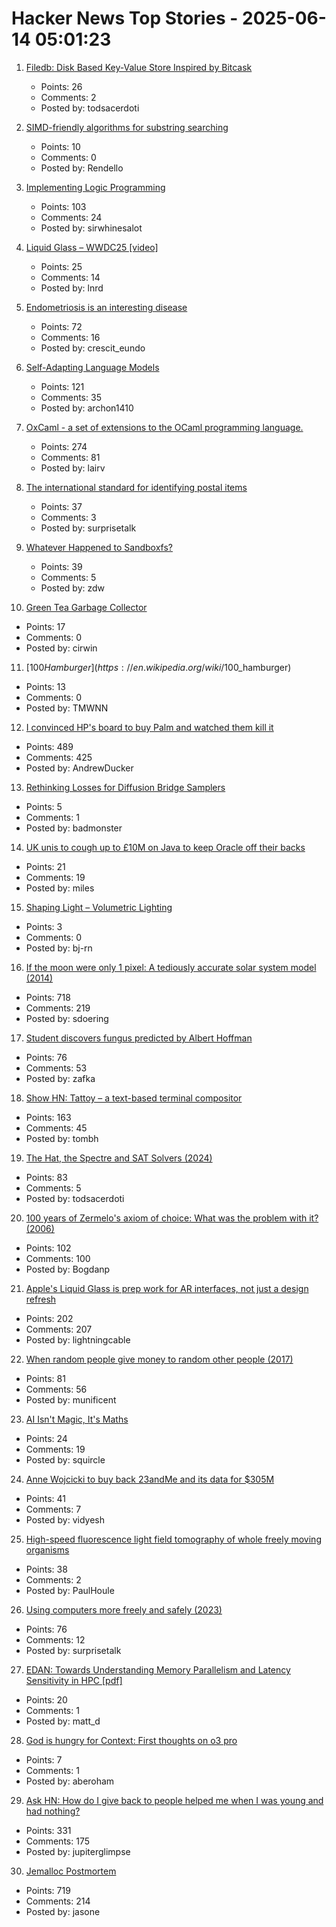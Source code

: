 # Hacker News Top Stories - 2025-06-14 05:01:23

1. [Filedb: Disk Based Key-Value Store Inspired by Bitcask](https://github.com/rajivharlalka/filedb)
   - Points: 26
   - Comments: 2
   - Posted by: todsacerdoti

2. [SIMD-friendly algorithms for substring searching](http://0x80.pl/notesen/2016-11-28-simd-strfind.html)
   - Points: 10
   - Comments: 0
   - Posted by: Rendello

3. [Implementing Logic Programming](https://btmc.substack.com/p/implementing-logic-programming)
   - Points: 103
   - Comments: 24
   - Posted by: sirwhinesalot

4. [Liquid Glass – WWDC25 [video]](https://developer.apple.com/videos/play/wwdc2025/219)
   - Points: 25
   - Comments: 14
   - Posted by: lnrd

5. [Endometriosis is an interesting disease](https://www.owlposting.com/p/endometriosis-is-an-incredibly-interesting)
   - Points: 72
   - Comments: 16
   - Posted by: crescit_eundo

6. [Self-Adapting Language Models](https://arxiv.org/abs/2506.10943)
   - Points: 121
   - Comments: 35
   - Posted by: archon1410

7. [OxCaml - a set of extensions to the OCaml programming language.](https://oxcaml.org/)
   - Points: 274
   - Comments: 81
   - Posted by: lairv

8. [The international standard for identifying postal items](https://www.akpain.net/blog/s10-upu/)
   - Points: 37
   - Comments: 3
   - Posted by: surprisetalk

9. [Whatever Happened to Sandboxfs?](https://blogsystem5.substack.com/p/whatever-happened-to-sandboxfs)
   - Points: 39
   - Comments: 5
   - Posted by: zdw

10. [Green Tea Garbage Collector](https://github.com/golang/go/issues/73581)
   - Points: 17
   - Comments: 0
   - Posted by: cirwin

11. [$100 Hamburger](https://en.wikipedia.org/wiki/$100_hamburger)
   - Points: 13
   - Comments: 0
   - Posted by: TMWNN

12. [I convinced HP's board to buy Palm and watched them kill it](https://philmckinney.substack.com/p/i-convinced-hps-board-to-buy-palm)
   - Points: 489
   - Comments: 425
   - Posted by: AndrewDucker

13. [Rethinking Losses for Diffusion Bridge Samplers](https://arxiv.org/abs/2506.10982)
   - Points: 5
   - Comments: 1
   - Posted by: badmonster

14. [UK unis to cough up to £10M on Java to keep Oracle off their backs](https://www.theregister.com/2025/06/13/jisc_java_oracle/)
   - Points: 21
   - Comments: 19
   - Posted by: miles

15. [Shaping Light – Volumetric Lighting](https://blog.maximeheckel.com/posts/shaping-light-volumetric-lighting-with-post-processing-and-raymarching/)
   - Points: 3
   - Comments: 0
   - Posted by: bj-rn

16. [If the moon were only 1 pixel: A tediously accurate solar system model (2014)](https://joshworth.com/dev/pixelspace/pixelspace_solarsystem.html)
   - Points: 718
   - Comments: 219
   - Posted by: sdoering

17. [Student discovers fungus predicted by Albert Hoffman](https://wvutoday.wvu.edu/stories/2025/06/02/wvu-student-makes-long-awaited-discovery-of-mystery-fungus-sought-by-lsd-s-inventor)
   - Points: 76
   - Comments: 53
   - Posted by: zafka

18. [Show HN: Tattoy – a text-based terminal compositor](https://tattoy.sh)
   - Points: 163
   - Comments: 45
   - Posted by: tombh

19. [The Hat, the Spectre and SAT Solvers (2024)](https://www.nhatcher.com/post/on-hats-and-sats/)
   - Points: 83
   - Comments: 5
   - Posted by: todsacerdoti

20. [100 years of Zermelo's axiom of choice: What was the problem with it? (2006)](https://research.mietek.io/mi.MartinLof2006.html)
   - Points: 102
   - Comments: 100
   - Posted by: Bogdanp

21. [Apple's Liquid Glass is prep work for AR interfaces, not just a design refresh](https://omc345.substack.com/p/from-skeuomorphic-to-liquid-glass)
   - Points: 202
   - Comments: 207
   - Posted by: lightningcable

22. [When random people give money to random other people (2017)](https://quomodocumque.wordpress.com/2017/06/27/when-random-people-give-money-to-random-other-people/)
   - Points: 81
   - Comments: 56
   - Posted by: munificent

23. [AI Isn't Magic, It's Maths](https://zerofluff.substack.com/p/ai-isnt-magic-its-maths)
   - Points: 24
   - Comments: 19
   - Posted by: squircle

24. [Anne Wojcicki to buy back 23andMe and its data for $305M](https://www.cnbc.com/2025/06/13/anne-wojcicki-to-buy-back-23andme-and-its-data-for-305-million.html)
   - Points: 41
   - Comments: 7
   - Posted by: vidyesh

25. [High-speed fluorescence light field tomography of whole freely moving organisms](https://opg.optica.org/optica/fulltext.cfm?uri=optica-12-5-674&id=570897)
   - Points: 38
   - Comments: 2
   - Posted by: PaulHoule

26. [Using computers more freely and safely (2023)](https://akkartik.name/freewheeling/)
   - Points: 76
   - Comments: 12
   - Posted by: surprisetalk

27. [EDAN: Towards Understanding Memory Parallelism and Latency Sensitivity in HPC [pdf]](https://spcl.inf.ethz.ch/Publications/.pdf/shen-ics-2025-edan.pdf)
   - Points: 20
   - Comments: 1
   - Posted by: matt_d

28. [God is hungry for Context: First thoughts on o3 pro](https://www.latent.space/p/o3-pro)
   - Points: 7
   - Comments: 1
   - Posted by: aberoham

29. [Ask HN: How do I give back to people helped me when I was young and had nothing?](undefined)
   - Points: 331
   - Comments: 175
   - Posted by: jupiterglimpse

30. [Jemalloc Postmortem](https://jasone.github.io/2025/06/12/jemalloc-postmortem/)
   - Points: 719
   - Comments: 214
   - Posted by: jasone

